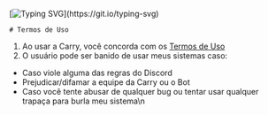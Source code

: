 [![Typing
  SVG](https://readme-typing-svg.herokuapp.com?color=86deff&lines=+Termos+de+Uso.)](https://git.io/typing-svg)

`# Termos de Uso`
1. Ao usar a Carry, você concorda com os [Termos de Uso](https://github.com/carrybotdiscord/Termos/edit/main/README.md)
2. O usuário pode ser banido de usar meus sistemas caso:
- Caso viole alguma das regras do Discord
- Prejudicar/difamar a equipe da Carry ou o Bot
- Caso você tente abusar de qualquer bug ou tentar usar qualquer trapaça para burla meu sistema\n


